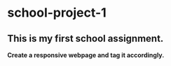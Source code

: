 # school-project-1
## This is my first school assignment. 

**Create a responsive webpage and tag it accordingly.**

